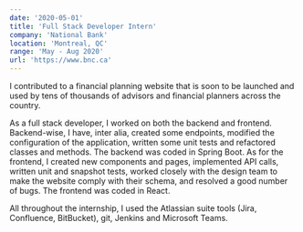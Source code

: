 ```yaml
---
date: '2020-05-01'
title: 'Full Stack Developer Intern'
company: 'National Bank'
location: 'Montreal, QC'
range: 'May - Aug 2020'
url: 'https://www.bnc.ca'
---
```


I contributed to a financial planning website that is soon to be launched and used by tens of thousands of advisors and financial planners across the country.
  
  As a full stack developer, I worked on both the backend and frontend. Backend-wise, I have, inter alia, created some endpoints, modified the configuration of the application, written some unit tests and refactored classes and methods. The backend was coded in Spring Boot. As for the frontend, I created new components and pages, implemented API calls, written unit and snapshot tests, worked closely with the design team to make the website comply with their schema, and resolved a good number of bugs. The frontend was coded in React.
  
  All throughout the internship, I used the Atlassian suite tools (Jira, Confluence, BitBucket), git, Jenkins and Microsoft Teams.
